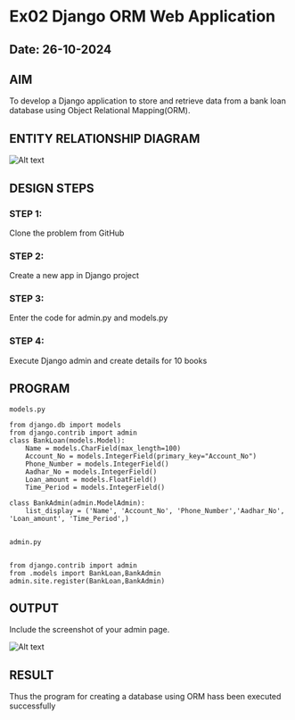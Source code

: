# Ex02 Django ORM Web Application
## Date: 26-10-2024

## AIM
To develop a Django application to store and retrieve data from a bank loan database using Object Relational Mapping(ORM).

## ENTITY RELATIONSHIP DIAGRAM

![Alt text](<Screenshot (3).png>)

## DESIGN STEPS

### STEP 1:
Clone the problem from GitHub

### STEP 2:
Create a new app in Django project

### STEP 3:
Enter the code for admin.py and models.py

### STEP 4:
Execute Django admin and create details for 10 books

## PROGRAM
```
models.py

from django.db import models
from django.contrib import admin
class BankLoan(models.Model):
    Name = models.CharField(max_length=100)
    Account_No = models.IntegerField(primary_key="Account_No")
    Phone_Number = models.IntegerField()
    Aadhar_No = models.IntegerField()
    Loan_amount = models.FloatField()
    Time_Period = models.IntegerField()
     
class BankAdmin(admin.ModelAdmin):
    list_display = ('Name', 'Account_No', 'Phone_Number','Aadhar_No', 'Loan_amount', 'Time_Period',)


admin.py


from django.contrib import admin
from .models import BankLoan,BankAdmin 
admin.site.register(BankLoan,BankAdmin)

```


## OUTPUT

Include the screenshot of your admin page.

![Alt text](<Screenshot (2).png>)


## RESULT
Thus the program for creating a database using ORM hass been executed successfully
